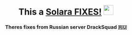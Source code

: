 <h1 align="center">This a <a href="https://getsolara.dev" target="_blank">Solara FIXES!</a> 
<img src="https://github.com/blackcater/blackcater/raw/main/images/Hi.gif" height="32"/></h1>
<h3 align="center">Theres fixes from Russian server DrackSquad 🇷🇺</h3>
